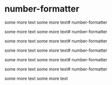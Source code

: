 # number-formatter

some more text some more text# number-formatter

some more text some more text# number-formatter

some more text some more text# number-formatter

some more text some more text# number-formatter

some more text some more text# number-formatter

some more text some more text# number-formatter

some more text some more text
